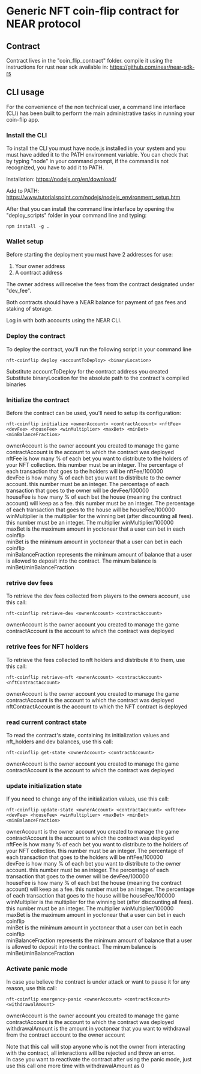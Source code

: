 # Generic NFT coin-flip contract for NEAR protocol

## Contract  
  
Contract lives in the "coin_flip_contract" folder. compile it using the instructions for rust near sdk available in: https://github.com/near/near-sdk-rs

## CLI usage  
For the convenience of the non technical user, a command line interface (CLI) has been built to perform the main administrative tasks in running your coin-flip app.  

### Install the CLI  
To install the CLI you must have node.js installed in your system and you must have added it to the PATH environment variable. You can check that by typing "node" in your command prompt, if the command is not recognized, you have to add it to PATH.  

Installation: https://nodejs.org/en/download/  
  
Add to PATH: https://www.tutorialspoint.com/nodejs/nodejs_environment_setup.htm  
  
After that you can install the command line interface by opening the "deploy_scripts" folder in your command line and typing:  
```
npm install -g .
```   

  
### Wallet setup  
Before starting the deployment you must have 2 addresses for use:  
1. Your owner address  
2. A contract address  

The owner address will receive the fees from the contract designated under "dev_fee".  
  
Both contracts should have a NEAR balance for payment of gas fees and staking of storage.  
  
Log in with both accounts using the NEAR CLI.

### Deploy the contract  
To deploy the contract, you'll run the following script in your command line
```
nft-coinflip deploy <accountToDeploy> <binaryLocation>
```  
Substitute accountToDeploy for the contract address you created  
Substitute binaryLocation for the absolute path to the contract's compiled binaries  

### Initialize the contract  
Before the contract can be used, you'll need to setup its configuration:
```
nft-coinflip initialize <ownerAccount> <contractAccount> <nftFee> <devFee> <houseFee> <winMultiplier> <maxBet> <minBet> <minBalanceFraction>
```
ownerAccount is the owner account you created to manage the game  
contractAccount is the account to which the contract was deployed  
nftFee is how many % of each bet you want to distribute to the holders of your NFT collection. this number must be an integer. The percentage of each transaction that goes to the holders will be nftFee/100000  
devFee is how many % of each bet you want to distribute to the owner account. this number must be an integer. The percentage of each transaction that goes to the owner will be devFee/100000  
houseFee is how many % of each bet the house (meaning the contract account) will keep as a fee. this number must be an integer. The percentage of each transaction that goes to the house will be houseFee/100000  
winMultiplier is the multiplier for the winning bet (after discounting all fees). this number must be an integer. The multiplier winMultiplier/100000  
maxBet is the maximum amount in yoctonear that a user can bet in each coinflip  
minBet is the minimum amount in yoctonear that a user can bet in each coinflip  
minBalanceFraction represents the minimum amount of balance that a user is allowed to deposit into the contract. The minum balance is minBet/minBalanceFraction  
  
### retrive dev fees  
To retrieve the dev fees collected from players to the owners account, use this call:
```
nft-coinflip retrieve-dev <ownerAccount> <contractAccount>
```
ownerAccount is the owner account you created to manage the game  
contractAccount is the account to which the contract was deployed  
  
### retrive fees for NFT holders
To retrieve the fees collected to nft holders and distribute it to them, use this call:
```
nft-coinflip retrieve-nft <ownerAccount> <contractAccount> <nftContractAccount>
```
ownerAccount is the owner account you created to manage the game  
contractAccount is the account to which the contract was deployed 
nftContractAccount is the account to which the NFT contract is deployed  
  
### read current contract state  
To read the contract's state, containing its initialization values and nft_holders and dev balances, use this call:
```
nft-coinflip get-state <ownerAccount> <contractAccount>
```
ownerAccount is the owner account you created to manage the game  
contractAccount is the account to which the contract was deployed 
  
### update initialization state  
If you need to change any of the initialization values, use this call:
```
nft-coinflip update-state <ownerAccount> <contractAccount> <nftFee> <devFee> <houseFee> <winMultiplier> <maxBet> <minBet> <minBalanceFraction>
```
ownerAccount is the owner account you created to manage the game  
contractAccount is the account to which the contract was deployed  
nftFee is how many % of each bet you want to distribute to the holders of your NFT collection. this number must be an integer. The percentage of each transaction that goes to the holders will be nftFee/100000  
devFee is how many % of each bet you want to distribute to the owner account. this number must be an integer. The percentage of each transaction that goes to the owner will be devFee/100000  
houseFee is how many % of each bet the house (meaning the contract account) will keep as a fee. this number must be an integer. The percentage of each transaction that goes to the house will be houseFee/100000  
winMultiplier is the multiplier for the winning bet (after discounting all fees). this number must be an integer. The multiplier winMultiplier/100000  
maxBet is the maximum amount in yoctonear that a user can bet in each coinflip  
minBet is the minimum amount in yoctonear that a user can bet in each coinflip  
minBalanceFraction represents the minimum amount of balance that a user is allowed to deposit into the contract. The minum balance is minBet/minBalanceFraction  
  
### Activate panic mode
In case you believe the contract is under attack or want to pause it for any reason, use this call:
```
nft-coinflip emergency-panic <ownerAccount> <contractAccount> <withdrawalAmount>
```
ownerAccount is the owner account you created to manage the game  
contractAccount is the account to which the contract was deployed  
withdrawalAmount is the amount in yoctonear that you want to withdrawal from the contract account to the owner account  
  
Note that this call will stop anyone who is not the owner from interacting with the contract, all interactions will be rejected and throw an error.  
In case you want to reactivate the contract after using the panic mode, just use this call one more time with withdrawalAmount as 0